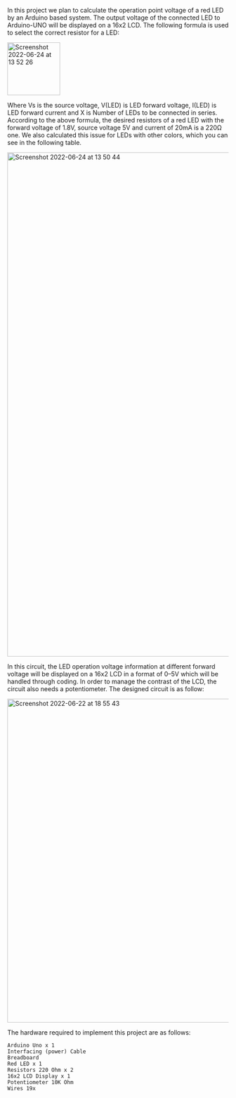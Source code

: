 In this project we plan to calculate the operation point voltage of a red LED by an Arduino based system. The output voltage of the connected LED to Arduino-UNO will be displayed on a 16x2 LCD. The following formula is used to select the correct resistor for a LED:

<img width="120" alt="Screenshot 2022-06-24 at 13 52 26" src="https://user-images.githubusercontent.com/107712303/175530978-058ebbdb-89fe-4d51-bea6-a2899c99fecc.png">


Where Vs is the source voltage, V(LED) is LED forward voltage, I(LED) is LED forward current and X is Number of LEDs to be connected in series. According to the above formula, the desired resistors of a red LED with the forward voltage of 1.8V, source voltage 5V and current of 20mA is a 220Ω one. We also calculated this issue for LEDs with other colors, which you can see in the following table.

<img width="1146" alt="Screenshot 2022-06-24 at 13 50 44" src="https://user-images.githubusercontent.com/107712303/175531013-67024ccd-faf7-42f6-bd08-628a13f8e14f.png">


In this circuit, the LED operation voltage information at different forward voltage will be displayed on a 16x2 LCD in a format of 0–5V which will be handled through coding. In order to manage the contrast of the LCD, the circuit also needs a potentiometer.
The designed circuit is as follow:

<img width="736" alt="Screenshot 2022-06-22 at 18 55 43" src="https://user-images.githubusercontent.com/107712303/175531066-ddbe878e-61f9-4b74-b658-18d71b4ffaba.png">

The hardware required to implement this project are as follows:

	Arduino Uno x 1
	Interfacing (power) Cable
	Breadboard
	Red LED x 1
	Resistors 220 Ohm x 2 
	16x2 LCD Display x 1
	Potentiometer 10K Ohm
	Wires 19x
